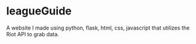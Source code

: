 # leagueGuide
A website I made using python, flask, html, css, javascript that utilizes the Riot API to grab data.
